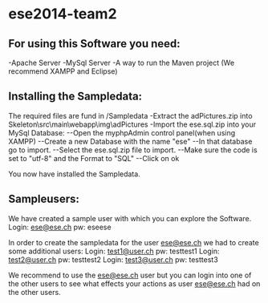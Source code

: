 ese2014-team2
=============

For using this Software you need:
---------------------------------
-Apache Server
-MySql Server
-A way to run the Maven project
(We recommend XAMPP and Eclipse)

Installing the Sampledata:
-------------------------
The required files are fund in /Sampledata
-Extract the adPictures.zip into Skeleton\src\main\webapp\img\adPictures
-Import the ese.sql.zip into your MySql Database:
--Open the myphpAdmin control panel(when using XAMPP)
--Create a new Database with the name "ese"
--In that database go to import.
--Select the ese.sql.zip file to import.
--Make sure the code is set to "utf-8" and the Format to "SQL"
--Click on ok

You now have installed the Sampledata.

Sampleusers:
----------
We have created a sample user with which you can explore the Software.
Login: ese@ese.ch pw: eseese


In order to create the sampledata for the user ese@ese.ch we had to create some additional users:
Login: test1@user.ch  pw: testtest1
Login: test2@user.ch  pw: testtest2
Login: test3@user.ch  pw: testtest3

We recommend to use the ese@ese.ch user but you can login into one of the other users to see what effects your actions as user ese@ese.ch had on the other users.